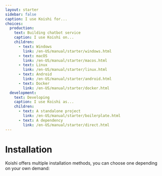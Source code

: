 ```yaml
---
layout: starter
sidebar: false
caption: I use Koishi for...
choices:
  production:
    text: Building chatbot service
    caption: I use Koishi on...
    children:
      - text: Windows
        link: /en-US/manual/starter/windows.html
      - text: macOS
        link: /en-US/manual/starter/macos.html
      - text: Linux
        link: /en-US/manual/starter/linux.html
      - text: Android
        link: /en-US/manual/starter/android.html
      - text: Docker
        link: /en-US/manual/starter/docker.html
  development:
    text: Developing
    caption: I use Koishi as...
    children:
      - text: A standalone project
        link: /en-US/manual/starter/boilerplate.html
      - text: A dependency
        link: /en-US/manual/starter/direct.html
---
```


# Installation

Koishi offers multiple installation methods, you can choose one depending on your own demand:
